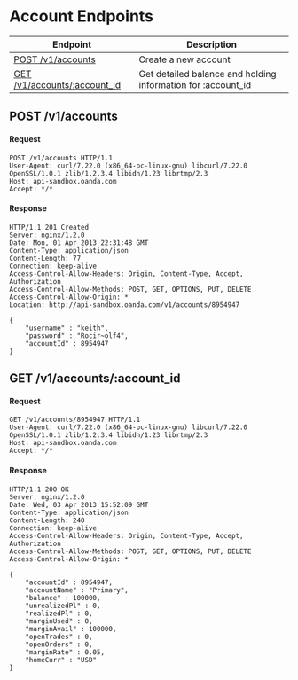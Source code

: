 # Account Endpoints

| Endpoint | Description |
| ---- | ---- |
| [POST /v1/accounts](https://github.com/oanda/apidocs/blob/master/sections/accounts.md#post-v1accounts) | Create a new account |
| [GET /v1/accounts/:account_id](https://github.com/oanda/apidocs/blob/master/sections/accounts.md#get-v1accountsaccount_id) | Get detailed balance and holding information for :account_id |

## POST /v1/accounts

#### Request
    POST /v1/accounts HTTP/1.1
    User-Agent: curl/7.22.0 (x86_64-pc-linux-gnu) libcurl/7.22.0 OpenSSL/1.0.1 zlib/1.2.3.4 libidn/1.23 librtmp/2.3
    Host: api-sandbox.oanda.com
    Accept: */*

#### Response
    HTTP/1.1 201 Created
    Server: nginx/1.2.0
    Date: Mon, 01 Apr 2013 22:31:48 GMT
    Content-Type: application/json
    Content-Length: 77
    Connection: keep-alive
    Access-Control-Allow-Headers: Origin, Content-Type, Accept, Authorization
    Access-Control-Allow-Methods: POST, GET, OPTIONS, PUT, DELETE
    Access-Control-Allow-Origin: *
    Location: http://api-sandbox.oanda.com/v1/accounts/8954947
    
    {
        "username" : "keith",
        "password" : "Rocir~olf4",
        "accountId" : 8954947
    }

## GET /v1/accounts/:account_id
#### Request
    GET /v1/accounts/8954947 HTTP/1.1
    User-Agent: curl/7.22.0 (x86_64-pc-linux-gnu) libcurl/7.22.0 OpenSSL/1.0.1 zlib/1.2.3.4 libidn/1.23 librtmp/2.3
    Host: api-sandbox.oanda.com
    Accept: */*

#### Response
    HTTP/1.1 200 OK
    Server: nginx/1.2.0
    Date: Wed, 03 Apr 2013 15:52:09 GMT
    Content-Type: application/json
    Content-Length: 240
    Connection: keep-alive
    Access-Control-Allow-Headers: Origin, Content-Type, Accept, Authorization
    Access-Control-Allow-Methods: POST, GET, OPTIONS, PUT, DELETE
    Access-Control-Allow-Origin: *
    
    {
        "accountId" : 8954947,
        "accountName" : "Primary",
        "balance" : 100000,
        "unrealizedPl" : 0,
        "realizedPl" : 0,
        "marginUsed" : 0,
        "marginAvail" : 100000,
        "openTrades" : 0,
        "openOrders" : 0,
        "marginRate" : 0.05,
        "homeCurr" : "USD"
    }
